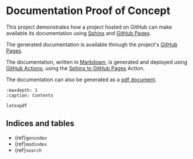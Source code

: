 # Documentation Proof of Concept

This project demonstrates how a project hosted on GitHub can make
available its documentation using
[Sphinx](https://www.sphinx-doc.org/en/master/index.html) and
[GitHub Pages](https://docs.github.com/en/pages).

The generated documentation is available through the project's
[GitHub Pages](https://ebjorntvedt-csgroup.github.io/documentation-test-project/).

The documentation, written in
[Markdown](https://myst-parser.readthedocs.io/en/latest/index.html),
is generated and deployed using
[GitHub Actions](https://docs.github.com/en/actions), using the
[Sphinx to GitHub Pages](https://github.com/marketplace/actions/sphinx-to-github-pages)
Action.

The documentation can also be generated as a
[pdf document](latexpdf).

```{toctree}
:maxdepth: 1
:caption: Contents

latexpdf
```

## Indices and tables

* {ref}`genindex`
* {ref}`modindex`
* {ref}`search`
